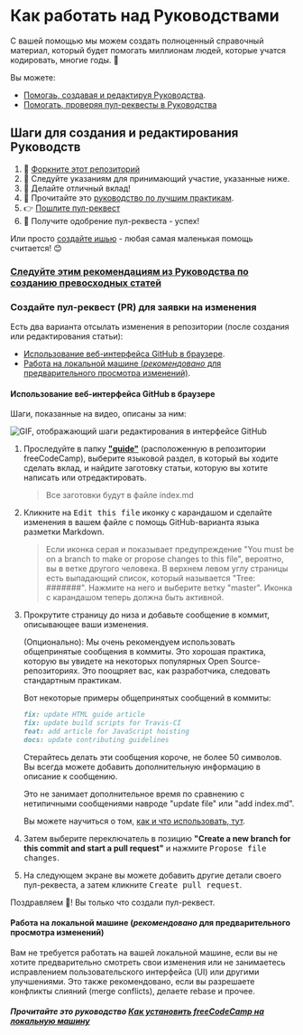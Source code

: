 # Как работать над Руководствами

С вашей помощью мы можем создать полноценный справочный материал, который будет помогать миллионам людей, которые учатся кодировать, многие годы. 💛

Вы можете:

- [Помогаь, создавая и редактируя Руководства](#steps-for-creating-and-editing-guide-articles).
- [Помогать, проверяя пул-реквесты в Руководства]()

## Шаги для создания и редактирования Руководств

1. 🍴 [Форкните этот репозиторий](https://github.com/freeCodeCamp/freeCodeCamp#fork-destination-box)
2. 👀️ Следуйте указаниям для принимающий участие, указанные ниже.
3. 🔧 Делайте отличный вклад!
4. 📖 Прочитайте это [руководство по лучшим практикам](/docs/style-guide-for-guide-articles.md).
5. 👉 [Пошлите пул-реквест](https://github.com/freeCodeCamp/freeCodeCamp/compare)
6. 🎉 Получите одобрение пул-реквеста - успех!

Или просто [создайте ишью](https://github.com/freeCodeCamp/freeCodeCamp/issues) - любая самая маленькая помощь считается! 😊

### [Следуйте этим рекомендациям из Руководства по созданию превосходных статей](/docs/style-guide-for-guide-articles.md)

### Создайте пул-реквест (PR) для заявки на изменения

Есть два варианта отсылать изменения в репозитории (после создания или редактирования статьи):

- [Использование веб-интерфейса GitHub в браузере](#using-the-github-web-interface-on-your-browser).
- [Работа на локальной машине (_рекомендовано_ для предварительного просмотра изменений)](#working-on-your-local-machine-recommended-for-previewing-changes).

#### Использование веб-интерфейса GitHub в браузере

Шаги, показанные на видео, описаны за ним:

![GIF, отображающий шаги редактирования в интерфейсе GitHub](https://cdn-images-1.medium.com/max/1395/1*qnFS6ITMwcpsiZvF5b1pHw.gif)

1. Проследуйте в папку [**"guide"**](/guide) (расположенную в репозитории freeCodeCamp), выберите языковой раздел, в который вы ходите сделать вклад, и найдите заготовку статьи, которую вы хотите написать или отредактировать.

    > Все заготовки будут в файле index.md

2. Кликните на <kbd>Edit this file</kbd> иконку с карандашом и сделайте изменения в вашем файле с помощь GitHub-варианта языка разметки Markdown.

    > Если иконка серая и показывает предупреждение "You must be on a branch to make or propose changes to this file", вероятно, вы в ветке другого человека. В верхнем левом углу страницы есть выпадающий список, который называется "Tree: #######". Нажмите на него и выберите ветку "master". Иконка с карандашом теперь должна быть активной.

3. Прокрутите страницу до низа и добавьте сообщение в коммит, описывающее ваши изменения.

    (Опционально): Мы очень рекомендуем использовать общепринятые сообщения в коммиты. Это хорошая практика, которую вы увидете на некоторых популярных Open Source-репозиториях. Это поощряет вас, как разработчика, следовать стандартным практикам.

    Вот некоторые примеры общепринятых сообщений в коммиты:

    ```md
    fix: update HTML guide article
    fix: update build scripts for Travis-CI
    feat: add article for JavaScript hoisting
    docs: update contributing guidelines
    ```

    Стерайтесь делать эти сообщения короче, не более 50 символов. Вы всегда можете добавить дополнительную информацию в описание к сообщению.

    Это не занимает дополнительное время по сравнению с нетипичными сообщениями навроде "update file" или "add index.md".

    Вы можете научиться о том, [как и что использовать, тут](https://www.conventionalcommits.org/en/v1.0.0-beta.2/#why-use-conventional-commits).

4. Затем выберите переключатель в позицию **"Create a new branch for this commit and start a pull request"** и нажмите <kbd>Propose file changes</kbd>.

5. На следующем экране вы можете добавить другие детали своего пул-реквеста, а затем кликните <kbd>Create pull request</kbd>.

Поздравляем 🎉! Вы только что создали пул-реквест.

#### Работа на локальной машине (_рекомендовано_ для предварительного просмотра изменений)

Вам не требуется работать на вашей локальной машине, если вы не хотите предварительно смотреть свои изменения или не занимаетесь исправлением пользовательского интерфейса (UI) или другими улучшениями. Это также рекомендовано, если вы разрешаете конфликты слияний (merge conflicts), делаете rebase и прочее.

##### Прочитайте это руководство [Как установить freeCodeCamp на локальную машину](/docs/how-to-setup-freecodecamp-locally.md)


